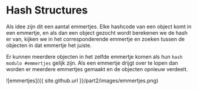 # Hash Structures

Als idee zijn dit een aantal emmertjes. Elke hashcode van een object komt in een emmertje, en als dan een object gezocht wordt berekenen we de hash er van, kijken we in het corresponderende emmertje en zoeken tussen de objecten in dat emmertje het juiste.

Er kunnen meerdere objecten in het zelfde emmertje komen als hun `hash modulo #emmertjes` gelijk zijn. Als een emmertje drijgt over te lopen dan worden er meerdere emmertjes gemaakt en de objecten opnieuw verdeelt.

![emmertjes]({{ site.github.url }}/part2/images/emmertjes.png)
